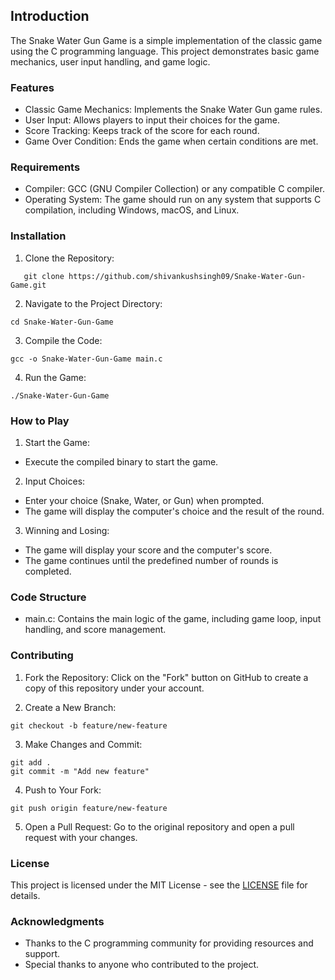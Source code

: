 ## Introduction

The Snake Water Gun Game is a simple implementation of the classic game using the C programming language. This project demonstrates basic game mechanics, user input handling, and game logic.

### Features

- Classic Game Mechanics: Implements the Snake Water Gun game rules.
- User Input: Allows players to input their choices for the game.
- Score Tracking: Keeps track of the score for each round.
- Game Over Condition: Ends the game when certain conditions are met.

### Requirements

- Compiler: GCC (GNU Compiler Collection) or any compatible C compiler.
- Operating System: The game should run on any system that supports C compilation, including Windows, macOS, and Linux.

### Installation

1. Clone the Repository:

```
   git clone https://github.com/shivankushsingh09/Snake-Water-Gun-Game.git
```

2. Navigate to the Project Directory:

```
cd Snake-Water-Gun-Game
```

3. Compile the Code:

```
gcc -o Snake-Water-Gun-Game main.c
```

4. Run the Game:

```
./Snake-Water-Gun-Game
```

### How to Play

1. Start the Game:

- Execute the compiled binary to start the game.

2. Input Choices:

- Enter your choice (Snake, Water, or Gun) when prompted.
- The game will display the computer's choice and the result of the round.

3. Winning and Losing:

- The game will display your score and the computer's score.
- The game continues until the predefined number of rounds is completed.

### Code Structure

- main.c: Contains the main logic of the game, including game loop, input handling, and score management.

### Contributing

1. Fork the Repository:
   Click on the "Fork" button on GitHub to create a copy of this repository under your account.

2. Create a New Branch:

```
git checkout -b feature/new-feature
```

3. Make Changes and Commit:

```
git add .
git commit -m "Add new feature"
```

4. Push to Your Fork:

```
git push origin feature/new-feature
```

5. Open a Pull Request:
   Go to the original repository and open a pull request with your changes.

### License

This project is licensed under the MIT License - see the [LICENSE](#license) file for details.

### Acknowledgments

- Thanks to the C programming community for providing resources and support.
- Special thanks to anyone who contributed to the project.
